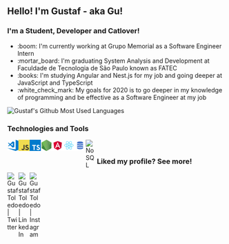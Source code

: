 ## Hello! I'm Gustaf - aka Gu!

### I'm a Student, Developer and Catlover!
<ul>
<li>:boom: I'm currently working at Grupo Memorial as a Software Engineer Intern</li>
<li>:mortar_board: I'm graduating System Analysis and Development at Faculdade de Tecnologia de São Paulo known as FATEC</li>
<li>:books: I'm studying Angular and Nest.js for my job and going deeper at JavaScript and TypeScript</li>
<li>:white_check_mark: My goals for 2020 is to go deeper in my knowledge of programming and be effective as a Software Engineer at my job</li>
</ul>

<div>

  <img align="left" alt="Gustaf's Github Most Used Languages" src="https://github-readme-stats.vercel.app/api/top-langs/?username=Gustaf-Toledo&layout=compact" />

</div>

<br />

### Technologies and Tools

<img align="left" alt="Visual Studio Code" width="26px" src="https://raw.githubusercontent.com/github/explore/80688e429a7d4ef2fca1e82350fe8e3517d3494d/topics/visual-studio-code/visual-studio-code.png" />

<img align="left" alt="JavaScript" width="26px" src="https://raw.githubusercontent.com/github/explore/80688e429a7d4ef2fca1e82350fe8e3517d3494d/topics/javascript/javascript.png" />

<img align="left" alt="TypeScript" width="26px" src="https://raw.githubusercontent.com/github/explore/80688e429a7d4ef2fca1e82350fe8e3517d3494d/topics/typescript/typescript.png" />

<img align="left" alt="Node.js" width="26px" src="https://raw.githubusercontent.com/github/explore/80688e429a7d4ef2fca1e82350fe8e3517d3494d/topics/nodejs/nodejs.png" />

<img align="left" alt="Angular" width="26px" src="https://raw.githubusercontent.com/github/explore/80688e429a7d4ef2fca1e82350fe8e3517d3494d/topics/angular/angular.png" />

<img align="left" alt="React" width="26px" src="https://raw.githubusercontent.com/github/explore/80688e429a7d4ef2fca1e82350fe8e3517d3494d/topics/react/react.png" />

<img align="left" alt="SQL" width="26px" src="https://raw.githubusercontent.com/github/explore/80688e429a7d4ef2fca1e82350fe8e3517d3494d/topics/sql/sql.png" />

<img align="left" alt="NoSQL" width="26px" src="https://raw.githubusercontent.com/github/explore/80688e429a7d4ef2fca1e82350fe8e3517d3494d/topics/nosql/nosql.png" />

<br />

### Liked my profile? See more! 

[<img align="left" alt="Gustaf Toledo | Twitter" width="26px" src="https://cdn.jsdelivr.net/npm/simple-icons@v3/icons/twitter.svg" />][twitter]
[<img align="left" alt="Gustaf Toledo | LinkedIn" width="26px" src="https://cdn.jsdelivr.net/npm/simple-icons@v3/icons/linkedin.svg" />][linkedin]
[<img align="left" alt="Gustaf Toledo | Instagram" width="26px" src="https://cdn.jsdelivr.net/npm/simple-icons@v3/icons/instagram.svg" />][instagram]

[twitter]: https://twitter.com/GusttaToledo
[linkedin]: https://www.linkedin.com/in/gustaf-toledo/
[instagram]: https://www.instagram.com/

<!--
**Gustaf-Toledo/Gustaf-Toledo** is a ✨ _special_ ✨ repository because its `README.md` (this file) appears on your GitHub profile.